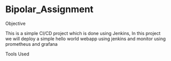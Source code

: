# Bipolar_Assignment
Objective

This is a simple CI/CD project which is done using Jenkins, In this project we will deploy a simple hello world webapp using jenkins and monitor using prometheus and grafana

Tools Used
